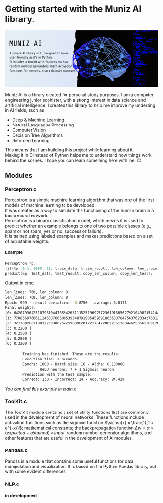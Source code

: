 # Getting started with the Muniz AI library.

![banner](https://raw.githubusercontent.com/micaelmz/micaelmz/main/images/muniz-ai/muniz-ai-banner.png)


Muniz AI is a library created for personal study purposes. I am a computer engineering junior sophister, with a strong interest in data science and artificial intelligence.
I created this library to help me improve my undesting in AI fields, such as<br>

- Deep & Machine Learning
- Natural Languague Processing
- Computer Vision
- Decision Tree Algorithms
- Reforced Learning


This means that I am building this project while learning about it.
<br>
Making it in C instead of Python helps me to understand how things work behind the scenes. I hope you can learn something here with me. 😉

## Modules
### Perceptron.c
Perceptron is a simple machine learning algorithm that was one of the first models of machine learning to be developed.<br> 
It was created as a way to simulate the functioning of the human brain in a basic neural network.<br>
Perceptron is a binary classification model, which means it is used to predict whether an example belongs to one of two possible classes (e.g., spam or not spam, yes or no, success or failure).<br> 
It is trained using labeled examples and makes predictions based on a set of adjustable weights.<br>

#### Example
```c
Perceptron *p;
fit(&p, 0.1, 1000, 16, train_data, train_result, len_column, len_train);
predict(&p, test_data, test_result, copy_len_column, copy_len_test);
```
Output in cmd:
```cmd
len_lines: 768, len_column: 9
len_lines: 768, len_column: 8
Epoch: 999 - result deviation: -0.8750 - average: 0.8171
Final weights:
[0: 642079364251079370447859426311152519692572361916656279210498235414430060875984315686578569038790656.0000 ]
[1: 77083697666112455876630953934879190545269180558078475637623342763127658152134431692687322255684796416.0000 ]
[2: 32178026611381223930825425980962017217847208223517684462505621691783168453339244560654189588289421312.0000 ]
[3: 0.2200 ]
[4: 0.2500 ]
[5: 0.2800 ]
[6: 0.3200 ]

        Training has finished. These are the results:
        Execution time: 3 seconds
        Epochs: 1000 - Batch size: 16 - Alpha: 0.100000
                ReLU neurons: 7 + 1 Sigmoid neuron
        Prediction with the test sample:
        Correct: 130 - Incorrect: 24 - Accuracy: 84.42%
```
<i>You can find this example in main.c</i>

### ToolKit.c
The ToolKit module contains a set of utility functions that are commonly used in the development of neural networks. These functions include activation functions such as the sigmoid function $\sigma(x) = \frac{1}{1 + e^{-x}}$; mathematical constants; the backpropagation function $\Delta w = \alpha \times (expected - obtained) \times input$; random number generator algorithms, and other features that are useful in the development of AI modules.

### Pandas.c
Pandas is a module that contains some useful functions for data manipulation and visualization. It is based on the Python Pandas library, but with some evident differences.<br>

### NLP.c
#### in development

